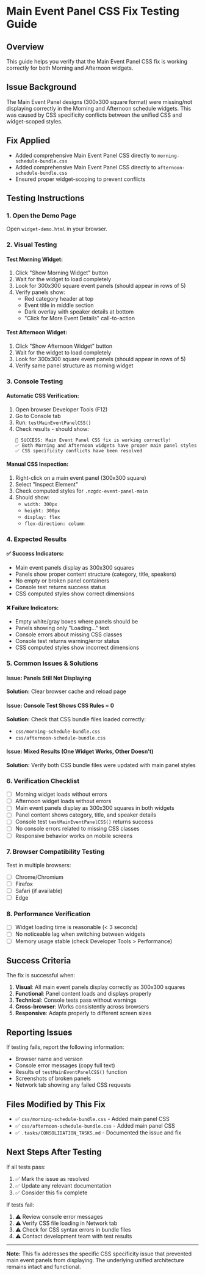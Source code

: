 # Main Event Panel CSS Fix Testing Guide

## Overview
This guide helps you verify that the Main Event Panel CSS fix is working correctly for both Morning and Afternoon widgets.

## Issue Background
The Main Event Panel designs (300x300 square format) were missing/not displaying correctly in the Morning and Afternoon schedule widgets. This was caused by CSS specificity conflicts between the unified CSS and widget-scoped styles.

## Fix Applied
- Added comprehensive Main Event Panel CSS directly to `morning-schedule-bundle.css`
- Added comprehensive Main Event Panel CSS directly to `afternoon-schedule-bundle.css`
- Ensured proper widget-scoping to prevent conflicts

## Testing Instructions

### 1. Open the Demo Page
Open `widget-demo.html` in your browser.

### 2. Visual Testing

#### Test Morning Widget:
1. Click "Show Morning Widget" button
2. Wait for the widget to load completely
3. Look for 300x300 square event panels (should appear in rows of 5)
4. Verify panels show:
   - Red category header at top
   - Event title in middle section
   - Dark overlay with speaker details at bottom
   - "Click for More Event Details" call-to-action

#### Test Afternoon Widget:
1. Click "Show Afternoon Widget" button  
2. Wait for the widget to load completely
3. Look for 300x300 square event panels (should appear in rows of 5)
4. Verify same panel structure as morning widget

### 3. Console Testing

#### Automatic CSS Verification:
1. Open browser Developer Tools (F12)
2. Go to Console tab
3. Run: `testMainEventPanelCSS()`
4. Check results - should show:
   ```
   🎉 SUCCESS: Main Event Panel CSS fix is working correctly!
   ✅ Both Morning and Afternoon widgets have proper main panel styles
   ✅ CSS specificity conflicts have been resolved
   ```

#### Manual CSS Inspection:
1. Right-click on a main event panel (300x300 square)
2. Select "Inspect Element"
3. Check computed styles for `.nzgdc-event-panel-main`
4. Should show:
   - `width: 300px`
   - `height: 300px` 
   - `display: flex`
   - `flex-direction: column`

### 4. Expected Results

#### ✅ Success Indicators:
- Main event panels display as 300x300 squares
- Panels show proper content structure (category, title, speakers)
- No empty or broken panel containers
- Console test returns success status
- CSS computed styles show correct dimensions

#### ❌ Failure Indicators:
- Empty white/gray boxes where panels should be
- Panels showing only "Loading..." text
- Console errors about missing CSS classes
- Console test returns warning/error status
- CSS computed styles show incorrect dimensions

### 5. Common Issues & Solutions

#### Issue: Panels Still Not Displaying
**Solution:** Clear browser cache and reload page

#### Issue: Console Test Shows CSS Rules = 0
**Solution:** Check that CSS bundle files loaded correctly:
- `css/morning-schedule-bundle.css`
- `css/afternoon-schedule-bundle.css`

#### Issue: Mixed Results (One Widget Works, Other Doesn't)
**Solution:** Verify both CSS bundle files were updated with main panel styles

### 6. Verification Checklist

- [ ] Morning widget loads without errors
- [ ] Afternoon widget loads without errors  
- [ ] Main event panels display as 300x300 squares in both widgets
- [ ] Panel content shows category, title, and speaker details
- [ ] Console test `testMainEventPanelCSS()` returns success
- [ ] No console errors related to missing CSS classes
- [ ] Responsive behavior works on mobile screens

### 7. Browser Compatibility Testing

Test in multiple browsers:
- [ ] Chrome/Chromium
- [ ] Firefox
- [ ] Safari (if available)
- [ ] Edge

### 8. Performance Verification

- [ ] Widget loading time is reasonable (< 3 seconds)
- [ ] No noticeable lag when switching between widgets
- [ ] Memory usage stable (check Developer Tools > Performance)

## Success Criteria

The fix is successful when:
1. **Visual**: All main event panels display correctly as 300x300 squares
2. **Functional**: Panel content loads and displays properly
3. **Technical**: Console tests pass without warnings
4. **Cross-browser**: Works consistently across browsers
5. **Responsive**: Adapts properly to different screen sizes

## Reporting Issues

If testing fails, report the following information:
- Browser name and version
- Console error messages (copy full text)
- Results of `testMainEventPanelCSS()` function
- Screenshots of broken panels
- Network tab showing any failed CSS requests

## Files Modified by This Fix

- ✅ `css/morning-schedule-bundle.css` - Added main panel CSS
- ✅ `css/afternoon-schedule-bundle.css` - Added main panel CSS  
- ✅ `.tasks/CONSOLIDATION_TASKS.md` - Documented the issue and fix

## Next Steps After Testing

If all tests pass:
1. ✅ Mark the issue as resolved
2. ✅ Update any relevant documentation
3. ✅ Consider this fix complete

If tests fail:
1. ⚠️ Review console error messages
2. ⚠️ Verify CSS file loading in Network tab
3. ⚠️ Check for CSS syntax errors in bundle files
4. ⚠️ Contact development team with test results

---

**Note:** This fix addresses the specific CSS specificity issue that prevented main event panels from displaying. The underlying unified architecture remains intact and functional.